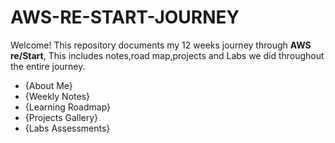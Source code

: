 # AWS-RE-START-JOURNEY
Welcome! This repository documents my 12 weeks journey through **AWS re/Start**, This includes notes,road map,projects and Labs we did throughout the entire journey.
- {About Me}
- {Weekly Notes}
- {Learning Roadmap}
- {Projects Gallery}
- {Labs Assessments}
